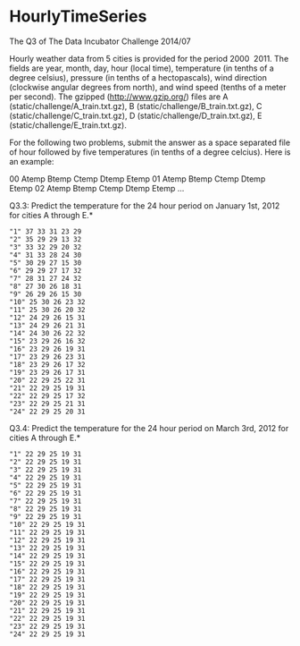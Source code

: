 HourlyTimeSeries
================

The Q3 of The Data Incubator Challenge 2014/07

Hourly weather data from 5 cities is provided for the period 2000 ­ 2011. The fields are year, month, day, hour (local time), temperature (in tenths of a degree celsius), pressure (in tenths of a hectopascals), wind direction (clockwise angular degrees from north), and wind speed (tenths of a meter per second). The gzipped (http://www.gzip.org/) files are A (static/challenge/A_train.txt.gz), B (static/challenge/B_train.txt.gz), C (static/challenge/C_train.txt.gz), D (static/challenge/D_train.txt.gz), E (static/challenge/E_train.txt.gz). 


For the following two problems, submit the answer as a space separated file of hour followed by five temperatures (in tenths of a degree celcius). Here is an example:

00 Atemp Btemp Ctemp Dtemp Etemp
01 Atemp Btemp Ctemp Dtemp Etemp
02 Atemp Btemp Ctemp Dtemp Etemp
...


Q3.3: Predict the temperature for the 24 hour period on January 1st, 2012 for cities A through E.*
```
"1" 37 33 31 23 29
"2" 35 29 29 13 32
"3" 33 32 29 20 32
"4" 31 33 28 24 30
"5" 30 29 27 15 30
"6" 29 29 27 17 32
"7" 28 31 27 24 32
"8" 27 30 26 18 31
"9" 26 29 26 15 30
"10" 25 30 26 23 32
"11" 25 30 26 20 32
"12" 24 29 26 15 31
"13" 24 29 26 21 31
"14" 24 30 26 22 32
"15" 23 29 26 16 32
"16" 23 29 26 19 31
"17" 23 29 26 23 31
"18" 23 29 26 17 32
"19" 23 29 26 17 31
"20" 22 29 25 22 31
"21" 22 29 25 19 31
"22" 22 29 25 17 32
"23" 22 29 25 21 31
"24" 22 29 25 20 31
```

Q3.4: Predict the temperature for the 24 hour period on March 3rd, 2012 for cities A through E.*
```
"1" 22 29 25 19 31
"2" 22 29 25 19 31
"3" 22 29 25 19 31
"4" 22 29 25 19 31
"5" 22 29 25 19 31
"6" 22 29 25 19 31
"7" 22 29 25 19 31
"8" 22 29 25 19 31
"9" 22 29 25 19 31
"10" 22 29 25 19 31
"11" 22 29 25 19 31
"12" 22 29 25 19 31
"13" 22 29 25 19 31
"14" 22 29 25 19 31
"15" 22 29 25 19 31
"16" 22 29 25 19 31
"17" 22 29 25 19 31
"18" 22 29 25 19 31
"19" 22 29 25 19 31
"20" 22 29 25 19 31
"21" 22 29 25 19 31
"22" 22 29 25 19 31
"23" 22 29 25 19 31
"24" 22 29 25 19 31
```
